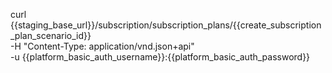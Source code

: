 
curl {{staging_base_url}}/subscription/subscription_plans/{{create_subscription_plan_scenario_id}}  \
    -H "Content-Type: application/vnd.json+api" \
    -u  {{platform_basic_auth_username}}:{{platform_basic_auth_password}}
